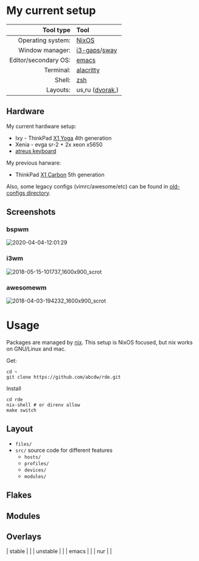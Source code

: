My current setup
=======

| Tool type            | Tool                                                                   |
| ---:                 | :---                                                                   |
| Operating system:    | [NixOS](https://nixos.org/)                                            |
| Window manager:      | [i3-gaps](https://github.com/Airblader/i3)/[sway](https://swaywm.org/) |
| Editor/secondary OS: | [emacs](https://www.gnu.org/s/emacs/)                                  |
| Terminal:            | [alacritty](https://github.com/jwilm/alacritty)                        |
| Shell:               | [zsh](https://wiki.archlinux.org/index.php/zsh)                        |
| Layouts:             | us,ru ([dvorak](http://www.dvzine.org/zine/01-toc.html),)              |
 
## Hardware
My current hardware setup:
- Ixy - ThinkPad [X1 Yoga](./etc/nixos/configuration.ixy.nix) 4th generation
- Xenia - evga sr-2 + 2x xeon x5650
- [atreus keyboard](https://atreus.technomancy.us/)

My previous harware:
- ThinkPad [X1 Carbon](./x1carbon5.org) 5th generation

Also, some legacy configs (vimrc/awesome/etc) can be found in
[old-configs directory](./stale/old-configs).

## Screenshots

### bspwm
![2020-04-04-12:01:29](https://user-images.githubusercontent.com/1218615/78423008-06bfcc80-766c-11ea-8a79-ec63f1237126.png)

### i3wm
![2018-05-15-101737_1600x900_scrot](https://user-images.githubusercontent.com/1218615/40052255-27201c3c-5846-11e8-97a5-e308b61fddc2.png)

### awesomewm
![2018-04-03-194232_1600x900_scrot](https://user-images.githubusercontent.com/1218615/38268733-87d842d2-3787-11e8-8379-e7bc6fa4be2c.png)

Usage
=======

Packages are managed by [nix](https://nixos.org/nix). This setup is
NixOS focused, but nix works on GNU/Linux and mac.

Get:
```
cd ~
git clone https://github.com/abcdw/rde.git
```

Install
```
cd rde
nix-shell # or direnv allow
make switch
```

## Layout
- `files/`
- `src/` source code for different features
  - `hosts/`
  - `profiles/`
  - `devices/`
  - `modules/`
  
## Flakes
## Modules

## Overlays

| stable   |   |
| unstable |   |
| emacs    |   |
| nur      |   |

